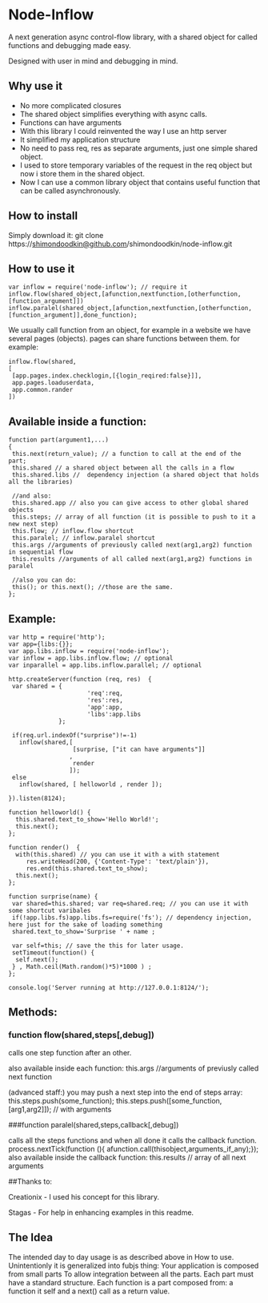 # Node-Inflow
A next generation async control-flow library, with a shared object for called functions and debugging made easy.

Designed with user in mind and debugging in mind.

## Why use it
* No more complicated closures
* The shared object simplifies everything with async calls.
* Functions can have arguments
* With this library I could reinvented the way I use an http server
* It simplified my application structure
* No need to pass req, res as separate arguments, just one simple shared object.
* I used to store temporary variables of the request in the req object but now i store them in the shared object.
* Now I can use a common library object that contains useful function that can be called asynchronously.

## How to install
Simply download it:
    git clone https://shimondoodkin@github.com/shimondoodkin/node-inflow.git

## How to use it
    var inflow = require('node-inflow'); // require it
    inflow.flow(shared_object,[afunction,nextfunction,[otherfunction,[function_argument]])
    inflow.paralel(shared_object,[afunction,nextfunction,[otherfunction,[function_argument]],done_function);

We usually call function from an object,
for example in a website we have several pages (objects).
pages can share functions between them. for example:

    inflow.flow(shared,
    [
     [app.pages.index.checklogin,[{login_reqired:false}]],
     app.pages.loaduserdata,
     app.common.rander
    ])
    
## Available inside a function:

    function part(argument1,...)
    {
     this.next(return_value); // a function to call at the end of the part;
     this.shared // a shared object between all the calls in a flow
     this.shared.libs //  dependency injection (a shared object that holds all the libraries)
     
     //and also:
     this.shared.app // also you can give access to other global shared objects
     this.steps; // array of all function (it is possible to push to it a new next step)
     this.flow; // inflow.flow shortcut
     this.paralel; // inflow.paralel shortcut
     this.args //arguments of previously called next(arg1,arg2) function in sequential flow
     this.results //arguments of all called next(arg1,arg2) functions in paralel
     
     //also you can do:
     this(); or this.next(); //those are the same.
    };
    
## Example:
  
    var http = require('http');
    var app={libs:{}};
    var app.libs.inflow = require('node-inflow');
    var inflow = app.libs.inflow.flow; // optional
    var inparallel = app.libs.inflow.parallel; // optional
    
    http.createServer(function (req, res)  {
     var shared = { 
                          'req':req, 
                          'res':res, 
                          'app':app, 
                          'libs':app.libs
                  };
    
     if(req.url.indexOf("surprise")!=-1)
       inflow(shared,[
                      [surprise, ["it can have arguments"]]
                     ,
                      render
                     ]);
     else
       inflow(shared, [ helloworld , render ]);
    
    }).listen(8124);
    
    function helloworld() {
      this.shared.text_to_show='Hello World!';
      this.next();
    };
    
    function render()  {
      with(this.shared) // you can use it with a with statement   
         res.writeHead(200, {'Content-Type': 'text/plain'}), 
         res.end(this.shared.text_to_show);     
      this.next();
    };
    
    function surprise(name) {
     var shared=this.shared; var req=shared.req; // you can use it with some shortcut varibales 
     if(!app.libs.fs)app.libs.fs=require('fs'); // dependency injection, here just for the sake of loading something
     shared.text_to_show='Surprise ' + name ;
    
     var self=this; // save the this for later usage.
     setTimeout(function() {
      self.next();
     } , Math.ceil(Math.random()*5)*1000 ) ;
    };
    
    console.log('Server running at http://127.0.0.1:8124/');

## Methods:

### function flow(shared,steps[,debug])

calls one step function after an other.

also available inside each function:
    this.args //arguments of previusly called next function

(advanced staff:) you may push a next step into the end of steps array:
    this.steps.push(some_function);
    this.steps.push([some_function,[arg1,arg2]]); // with arguments

###function paralel(shared,steps,callback[,debug])

calls all the steps functions and when all done it calls the callback function.
    process.nextTick(function (){ afunction.call(thisobject,arguments_if_any);});
also available inside the callback function:
    this.results // array of all next arguments

##Thanks to:

Creationix - I used his concept for this library.

Stagas - For help in enhancing examples in this readme.

## The Idea

The intended day to day usage is as described above in How to use.
Unintentionly it is generalized into fubjs thing:
Your application is composed from small parts To allow integration between all the parts.
Each part must have a standard structure.
Each function is a part composed from: 
 a function it self and
 a next() call as a return value.
